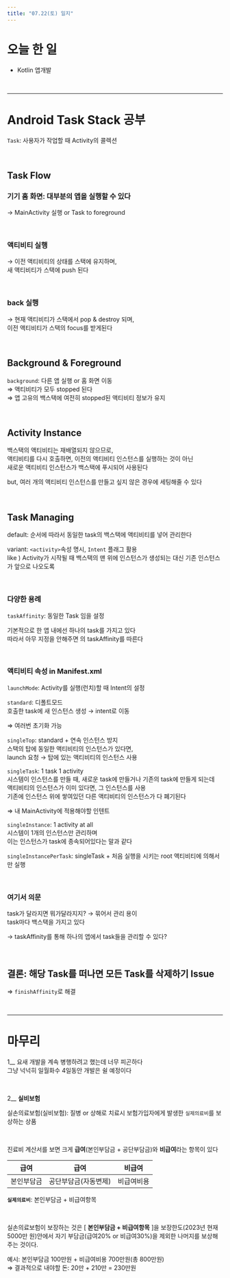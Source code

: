 ```yaml
---
title: "07.22(토) 일지"
---
```

# 오늘 한 일
- Kotlin 앱개발

<br/>

---

# Android Task Stack 공부

`Task`: 사용자가 작업할 때 Activity의 콜렉션

<br/>

## Task Flow

### 기기 홈 화면: 대부분의 앱을 실행할 수 있다

→ MainActivity 실행 or Task to foreground

<br/>

### 액티비티 실행

→ 이전 액티비티의 상태를 스택에 유지하며,  
새 액티비티가 스택에 push 된다

<br/>

### back 실행

→ 현재 액티비티가 스택에서 pop & destroy 되며,  
이전 액티비티가 스택의 focus를 받게된다

<br/>

## Background & Foreground

`background`: 다른 앱 실행 or 홈 화면 이동  
⇒ 액티비티가 모두 stopped 된다  
⇒ 앱 고유의 백스택에 여전히 stopped된 액티비티 정보가 유지  

<br/>

## Activity Instance

백스택의 액티비티는 재배열되지 않으므로,  
액티비티를 다시 호출하면, 이전의 액티비티 인스턴스를 실행하는 것이 아닌  
새로운 액티비티 인스턴스가 백스택에 푸시되어 사용된다

but, 여러 개의 액티비티 인스턴스를 만들고 싶지 않은 경우에 세팅해줄 수 있다

<br/>

## Task Managing

default: 순서에 따라서 동일한 task의 백스택에 액티비티를 넣어 관리한다

variant: `<activity>`속성 명시, `Intent` 플래그 활용  
like ) Activity가 시작될 때 백스택의 맨 위에 인스턴스가 생성되는 대신 기존 인스턴스가 앞으로 나오도록

<br/>

### 다양한 용례

`taskAffinity`: 동일한 Task 임을 설정

기본적으로 한 앱 내에선 하나의 task를 가지고 있다  
따라서 아무 지정을 안해주면 <application>의 taskAffinity를 따른다

<br/>

### 액티비티 속성 in Manifest.xml

`launchMode`: Activity를 실행(런치)할 때 Intent의 설정

`standard`: 디폴트모드  
호출한 task에 새 인스턴스 생성 → intent로 이동

⇒ 여러번 초기화 가능

`singleTop`: standard + 연속 인스턴스 방지  
스택의 탑에 동일한 액티비티의 인스턴스가 있다면,   
launch 요청 → 탑에 있는 액티비티의 인스턴스 사용

`singleTask`: 1 task 1 activity  
시스템이 인스턴스를 만들 때, 새로운 task에 만들거나 기존의 task에 만들게 되는데   
액티비티의 인스턴스가 이미 있다면, 그 인스턴스를 사용  
기존에 인스턴스 위에 쌓여있던 다른 액티비티의 인스턴스가 다 폐기된다

⇒ 내 MainActivity에 적용해야할 인텐트

`singleInstance`: 1 activity at all  
시스템이 1개의 인스턴스만 관리하며  
이는 인스턴스가 task에 종속되어있다는 말과 같다  

`singleInstancePerTask`: singleTask + 처음 실행을 시키는 root 액티비티에 의해서만 실행

<br/>

### 여기서 의문

task가 달라지면 뭐가달라지지? → 묶어서 관리 용이  
task마다 백스택을 가지고 있다

→ taskAffinity를 통해 하나의 앱에서 task들을 관리할 수 있다?

<br/>

## 결론: 해당 Task를 떠나면 모든 Task를 삭제하기 Issue
⇒ `finishAffinity`로 해결

<br/>

---

# 마무리

1__ 요새 개발을 계속 병행하려고 했는데 너무 피곤하다  
그냥 넉넉히 일월화수 4일동안 개발은 쉴 예정이다

<br/>

2__ **실비보험**  

실손의료보험(실비보험): 질병 or 상해로 치료시 보험가입자에게 발생한 `실제의료비`를 보상하는 상품

<br/>

진료비 계산서를 보면 크게 **급여**(본인부담금 + 공단부담금)와 **비급여**라는 항목이 있다 

| 급여 | 급여 | 비급여 |
| --- | --- | --- |
| 본인부담금 | 공단부담금(자동변제) | 비급여비용 |

**`실제의료비`**: 본인부담금 + 비급여항목

<br/>

실손의료보험이 보장하는 것은 [ **본인부담금 + 비급여항목** ]을 보장한도(2023년 현재 5000만 원)안에서 자기 부담금(급여20% or 비급여30%)을 제외한 나머지를 보상해주는 것이다.

예시: 본인부담금 100만원 + 비급여비용 700만원(총 800만원)  
⇒ 결과적으로 내야할 돈: 20만 + 210만 = 230만원
